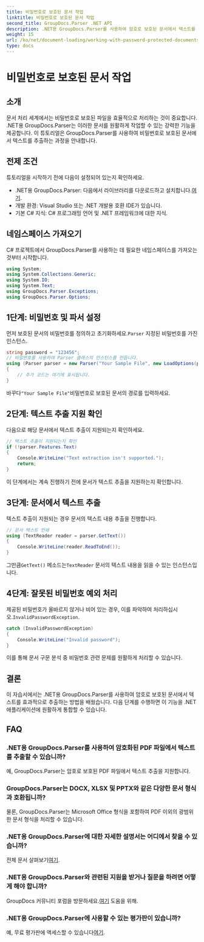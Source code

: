 ```yaml
---
title: 비밀번호로 보호된 문서 작업
linktitle: 비밀번호로 보호된 문서 작업
second_title: GroupDocs.Parser .NET API
description: .NET용 GroupDocs.Parser를 사용하여 암호로 보호된 문서에서 텍스트를 추출하는 방법을 알아보세요. 문서 처리 능력을 향상시켜 보세요.
weight: 15
url: /ko/net/document-loading/working-with-password-protected-documents/
type: docs
---
```

# 비밀번호로 보호된 문서 작업

## 소개
문서 처리 세계에서는 비밀번호로 보호된 파일을 효율적으로 처리하는 것이 중요합니다. .NET용 GroupDocs.Parser는 이러한 문서를 원활하게 작업할 수 있는 강력한 기능을 제공합니다. 이 튜토리얼은 GroupDocs.Parser를 사용하여 비밀번호로 보호된 문서에서 텍스트를 추출하는 과정을 안내합니다.
## 전제 조건
튜토리얼을 시작하기 전에 다음이 설정되어 있는지 확인하세요.
-  .NET용 GroupDocs.Parser: 다음에서 라이브러리를 다운로드하고 설치합니다.[여기](https://releases.groupdocs.com/parser/net/).
- 개발 환경: Visual Studio 또는 .NET 개발용 호환 IDE가 있습니다.
- 기본 C# 지식: C# 프로그래밍 언어 및 .NET 프레임워크에 대한 지식.

## 네임스페이스 가져오기
C# 프로젝트에서 GroupDocs.Parser를 사용하는 데 필요한 네임스페이스를 가져오는 것부터 시작합니다.
```csharp
using System;
using System.Collections.Generic;
using System.IO;
using System.Text;
using GroupDocs.Parser.Exceptions;
using GroupDocs.Parser.Options;
```

## 1단계: 비밀번호 및 파서 설정
 먼저 보호된 문서의 비밀번호를 정의하고 초기화하세요.`Parser` 지정된 비밀번호를 가진 인스턴스.
```csharp
string password = "123456";
// 비밀번호를 사용하여 Parser 클래스의 인스턴스를 만듭니다.
using (Parser parser = new Parser("Your Sample File", new LoadOptions(password)))
{
    // 추가 코드는 여기에 표시됩니다.
}
```
 바꾸다`"Your Sample File"`비밀번호로 보호된 문서의 경로를 입력하세요.
## 2단계: 텍스트 추출 지원 확인
다음으로 해당 문서에서 텍스트 추출이 지원되는지 확인하세요.
```csharp
// 텍스트 추출이 지원되는지 확인
if (!parser.Features.Text)
{
    Console.WriteLine("Text extraction isn't supported.");
    return;
}
```
이 단계에서는 계속 진행하기 전에 문서가 텍스트 추출을 지원하는지 확인합니다.
## 3단계: 문서에서 텍스트 추출
텍스트 추출이 지원되는 경우 문서의 텍스트 내용 추출을 진행합니다.
```csharp
// 문서 텍스트 인쇄
using (TextReader reader = parser.GetText())
{
    Console.WriteLine(reader.ReadToEnd());
}
```
 그만큼`GetText()` 메소드는`TextReader` 문서의 텍스트 내용을 읽을 수 있는 인스턴스입니다.
## 4단계: 잘못된 비밀번호 예외 처리
 제공된 비밀번호가 올바르지 않거나 비어 있는 경우, 이를 파악하여 처리하십시오.`InvalidPasswordException`.
```csharp
catch (InvalidPasswordException)
{
    Console.WriteLine("Invalid password");
}
```
이를 통해 문서 구문 분석 중 비밀번호 관련 문제를 원활하게 처리할 수 있습니다.

## 결론
이 자습서에서는 .NET용 GroupDocs.Parser를 사용하여 암호로 보호된 문서에서 텍스트를 효과적으로 추출하는 방법을 배웠습니다. 다음 단계를 수행하면 이 기능을 .NET 애플리케이션에 원활하게 통합할 수 있습니다.

## FAQ
### .NET용 GroupDocs.Parser를 사용하여 암호화된 PDF 파일에서 텍스트를 추출할 수 있습니까?
예, GroupDocs.Parser는 암호로 보호된 PDF 파일에서 텍스트 추출을 지원합니다.
### GroupDocs.Parser는 DOCX, XLSX 및 PPTX와 같은 다양한 문서 형식과 호환됩니까?
물론, GroupDocs.Parser는 Microsoft Office 형식을 포함하여 PDF 이외의 광범위한 문서 형식을 처리할 수 있습니다.
### .NET용 GroupDocs.Parser에 대한 자세한 설명서는 어디에서 찾을 수 있습니까?
 전체 문서 살펴보기[여기](https://tutorials.groupdocs.com/parser/net/).
### .NET용 GroupDocs.Parser와 관련된 지원을 받거나 질문을 하려면 어떻게 해야 합니까?
 GroupDocs 커뮤니티 포럼을 방문하세요.[여기](https://forum.groupdocs.com/c/parser/17) 도움을 위해.
### .NET용 GroupDocs.Parser에 사용할 수 있는 평가판이 있습니까?
 예, 무료 평가판에 액세스할 수 있습니다[여기](https://releases.groupdocs.com/).